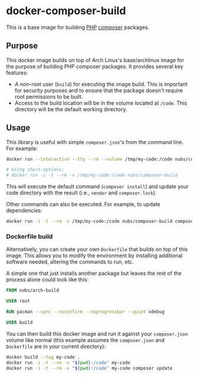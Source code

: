 # docker-composer-build
This is a base image for building [PHP][PHP] [composer] packages.

## Purpose
This docker image builds on top of Arch Linux's base/archlinux image for the
purpose of building PHP composer packages.  It provides several key features:

* A non-root user (`build`) for executing the image build.  This is important
  for security purposes and to ensure that the package doesn't require root
  permissions to be built.
* Access to the build location will be in the volume located at `/code`.  This
  directory will be the default working directory.

## Usage
This library is useful with simple `composer.json`'s from the command line.
For example:

```bash
docker run --interactive --tty --rm --volume /tmp/my-code:/code nubs/composer-build

# Using short-options:
# docker run -i -t --rm -v /tmp/my-code:/code nubs/composer-build
```

This will execute the default command (`composer install`) and update your code
directory with the result (i.e., `vendor` and `composer.lock`).

Other commands can also be executed.  For example, to update dependencies:

```bash
docker run -i -t --rm -v /tmp/my-code:/code nubs/composer-build composer update
```

### Dockerfile build
Alternatively, you can create your own `Dockerfile` that builds on top of this
image.  This allows you to modify the environment by installing additional
software needed, altering the commands to run, etc.

A simple one that just installs another package but leaves the rest of the
process alone could look like this:

```dockerfile
FROM nubs/arch-build

USER root

RUN pacman --sync --noconfirm --noprogressbar --quiet xdebug

USER build
```

You can then build this docker image and run it against your `composer.json`
volume like normal (this example assumes the `composer.json` and `Dockerfile`
are in your current directory):

```bash
docker build --tag my-code .
docker run -i -t --rm -v "$(pwd):/code" my-code
docker run -i -t --rm -v "$(pwd):/code" my-code composer update
```

[PHP]: http://php.net/ "PHP: Hypertext Preprocessor"
[composer]: https://getcomposer.org/
